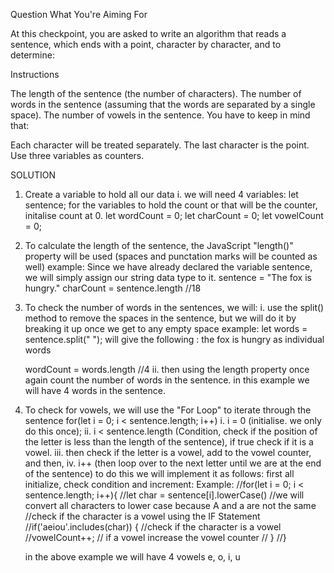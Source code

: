Question
What You're Aiming For

At this checkpoint, you are asked to write an algorithm that reads a sentence, which ends with a point, character by character, and to determine:

Instructions

The length of the sentence (the number of characters).
The number of words in the sentence (assuming that the words are separated by a single space).
The number of vowels in the sentence.
You have to keep in mind that:

Each character will be treated separately.
The last character is the point.
Use three variables as counters.

SOLUTION

1. Create a variable to hold all our data
   i. we will need 4 variables:
   let sentence;
   for the variables to hold the count or that will be the counter, initalise count at 0.
   let wordCount = 0;
   let charCount = 0;
   let vowelCount = 0;
2. To calculate the length of the sentence, the JavaScript "length()" property will be used (spaces and punctation marks will be
   counted as well)
   example:
   Since we have already declared the variable sentence, we will simply assign our string data type to it.
   sentence = "The fox is hungry."
   charCount = sentence.length //18
3. To check the number of words in the sentences, we will:
   i. use the split() method to remove the spaces in the  sentence,  but we will do it by breaking it up once we get to any empty space
   example: let words = sentence.split(" "); will give the following :
   the
   fox
   is
   hungry
   as individual words

   wordCount = words.length //4
   ii. then using the length property once again count the number of words in the sentence. in this example we will have 4 words in the sentence.
4. To check for vowels, we will use the "For Loop" to iterate through the sentence
   for(let i = 0; i < sentence.length; i++)
   i. i = 0 (initialise. we only do this once);
   ii. i < sentence.length (Condition, check if the position of the letter is less than the length of the sentence), if true check if it is a vowel.
   iii. then check if the letter is a vowel, add to the vowel counter, and then,
   iv. i++ (then loop over to the next letter until we are at the end of the sentence)
   to do this we will implement it as follows:
   first all initialize, check condition and increment:
   Example:
   //for(let i = 0; i < sentence.length; i++){
   //let char = sentence[i].lowerCase() //we will convert all characters to lower case because A and a are not the same
   //check if the character is a vowel using the IF Statement
   //if('aeiou'.includes(char)) { //check if the character is a vowel
   //vowelCount++; // if a vowel increase the vowel counter
   // }
   //} 

   in the above example we will have 4 vowels e, o, i, u

